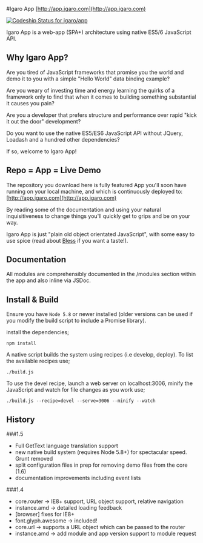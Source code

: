 #Igaro App [http://app.igaro.com](http://app.igaro.com)

[ ![Codeship Status for igaro/app](https://codeship.com/projects/d521e620-04a0-0133-19ae-1a88c4115bd9/status?branch=master)](https://codeship.com/projects/89386)

Igaro App is a web-app (SPA+) architecture using native ES5/6 JavaScript API.

## Why Igaro App?

Are you tired of JavaScript frameworks that promise you the world and demo it to you with a simple "Hello World" data binding example?

Are you weary of investing time and energy learning the quirks of a framework only to find that when it comes to building something substantial it causes you pain?

Are you a developer that prefers structure and performance over rapid "kick it out the door" development?

Do you want to use the native ES5/ES6 JavaScript API without JQuery, Loadash and a hundred other dependencies?

If so, welcome to Igaro App!

## Repo = App = Live Demo

The repository you download here is fully featured App you'll soon have running on your local machine, and which is continuously deployed to: [http://app.igaro.com](http://app.igaro.com)

By reading some of the documentation and using your natural inquisitiveness to change things you'll quickly get to grips and be on your way.

Igaro App is just "plain old object orientated JavaScript", with some easy to use spice (read about [Bless](http://app.igaro.com/#/bless) if you want a taste!).

## Documentation

All modules are comprehensibly documented in the /modules section within the app and also inline via JSDoc.

## Install & Build

Ensure you have `Node 5.8` or newer installed (older versions can be used if you modify the build script to include a Promise library).

install the dependencies;

`npm install`

A native script builds the system using recipes (i.e develop, deploy). To list the available recipes use;

`./build.js`

To use the devel recipe, launch a web server on localhost:3006, minify the JavaScript and watch for file changes as you work use;

`./build.js --recipe=devel --serve=3006 --minify --watch`

## History

###1.5
- Full GetText language translation support
- new native build system (requires Node 5.8+) for spectacular speed. Grunt removed
- split configuration files in prep for removing demo files from the core (1.6)
- documentation improvements including event lists

###1.4
- core.router -> IE8+ support, URL object support, relative navigation
- instance.amd -> detailed loading feedback
- [browser] fixes for IE8+
- font.glyph.awesome -> included!
- core.url -> supports a URL object which can be passed to the router
- instance.amd -> add module and app version support to module request

